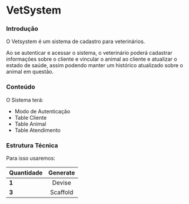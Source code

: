 # VetSystem

### Introdução

O Vetsystem é um sistema de cadastro para veterinários. 

Ao se autenticar e acessar o sistema, o veterinário poderá cadastrar informações sobre o cliente e vincular o animal ao cliente e atualizar o estado de saúde, assim podendo manter um histórico atualizado sobre o animal em questão.

### Conteúdo

O Sistema terá:

* Modo de Autenticação
* Table Cliente
* Table Animal
* Table Atendimento

### Estrutura Técnica

Para isso usaremos:

| Quantidade 	| Generate 	 |
| ------------- |:----------:|
| **1**		    | Devise	 |
| **3**		    | Scaffold   | 
